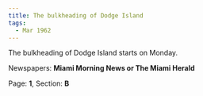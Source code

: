 ```yaml
---  
title: The bulkheading of Dodge Island  
tags:  
  - Mar 1962  
---  
```

  
The bulkheading of Dodge Island starts on Monday.  
  
Newspapers: **Miami Morning News or The Miami Herald**  
  
Page: **1**, Section: **B** 
